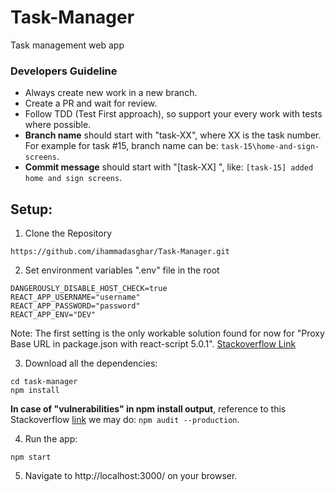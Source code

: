 # Task-Manager
Task management web app

### Developers Guideline
-  Always create new work in a new branch.
-  Create a PR and wait for review.
-  Follow TDD (Test First approach), so support your every work with tests where possible.
-  **Branch name** should start with "task-XX\", where XX is the task number. For example for task #15, branch name can be: `task-15\home-and-sign-screens`.
-  **Commit message** should start with "[task-XX] ", like: `[task-15] added home and sign screens`.

## Setup:
1. Clone the Repository
```
https://github.com/ihammadasghar/Task-Manager.git
```

2. Set environment variables ".env" file in the root
```
DANGEROUSLY_DISABLE_HOST_CHECK=true
REACT_APP_USERNAME="username"
REACT_APP_PASSWORD="password"
REACT_APP_ENV="DEV"
``` 
Note: The first setting is the only workable solution found for now for "Proxy Base URL in package.json with react-script 5.0.1". [Stackoverflow Link](https://stackoverflow.com/a/71215101)

3. Download all the dependencies:
```
cd task-manager
npm install
```
**In case of "vulnerabilities" in npm install output**, reference to this Stackoverflow [link](https://stackoverflow.com/questions/67693423/npm-audit-fix-force-react-script-downgrade-automatically) we may do: `npm audit --production`.

4. Run the app:
```
npm start
```

5. Navigate to http://localhost:3000/ on your browser.
